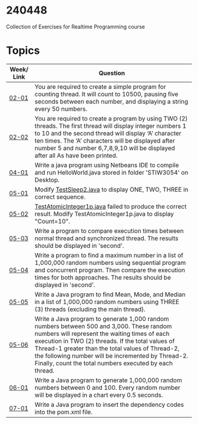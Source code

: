 # 240448
Collection of Exercises for Realtime Programming course

# Topics
| Week/ Link    | Question         |
| ------------- | -------------    |
| [02-01](https://github.com/syeel/240448/blob/master/src/main/java/Week02_01/CountTo10500.java) | You are required to create a simple program for counting thread. It will count to 10500, pausing five seconds between each number, and displaying a string every 50 numbers.|
| [02-02](https://github.com/syeel/240448/tree/master/src/main/java/Week02_02)| You are required to create a program by using TWO (2) threads. The first thread will display integer numbers 1 to 10 and the second thread will display ‘A’ character ten times. The ‘A’ characters will be displayed after number 5 and number 6,7,8,9,10 will be displayed after all As have been printed.|
| [04-01](https://github.com/syeel/240448/tree/master/src/main/java/Week04_01)| Write a java program using Netbeans IDE to compile and run HelloWorld.java stored in folder 'STIW3054' on Desktop.|
| [05-01](https://github.com/syeel/240448/tree/master/src/main/java/Week05_01)| Modify [TestSleep2.java](https://github.com/zhamri/STIW3054-RT-Programming/blob/master/src/Week_04/TestSleep2.java) to display ONE, TWO, THREE in correct sequence. |
| [05-02](https://github.com/syeel/240448/tree/master/src/main/java/Week05_02)| [TestAtomicInteger1p.java](https://github.com/zhamri/STIW3054-RT-Programming/blob/master/src/Week_05/TestAtomicInteger1p.java) failed to produce the correct result. Modify TestAtomicInteger1p.java to display "Count=10".|
| [05-03](https://github.com/syeel/240448/tree/master/src/main/java/Week05_03)| Write a program to compare execution times between normal thread and synchronized thread. The results should be displayed in 'second'.|
| [05-04](https://github.com/syeel/240448/tree/master/src/main/java/Week05_04)| Write a program to find a maximum number in a list of 1,000,000 random numbers using sequential program and concurrent program. Then compare the execution times for both approaches. The results should be displayed in 'second'.|
| [05-05](https://github.com/syeel/240448/tree/master/src/main/java/Week05_05)| Write a Java program to find Mean, Mode, and Median in a list of 1,000,000 random numbers using THREE (3) threads (excluding the main thread).|
| [05-06](https://github.com/syeel/240448/tree/master/src/main/java/Week05_06)| Write a Java program to generate 1,000 random numbers between 500 and 3,000. These random numbers will represent the waiting times of each execution in TWO (2) threads. If the total values of Thread-1 greater than the total values of Thread-2, the following number will be incremented by Thread-2. Finally, count the total numbers executed by each thread.|
| [06-01](https://github.com/syeel/240448/tree/master/src/main/java/Week06_01)| Write a Java program to generate 1,000,000 random numbers between 0 and 100. Every random number will be displayed in a chart every 0.5 seconds.|
| [07-01](https://github.com/syeel/240448/tree/master/src/main/java/Week07_01)| Write a Java program to insert the dependency codes into the pom.xml file.|



